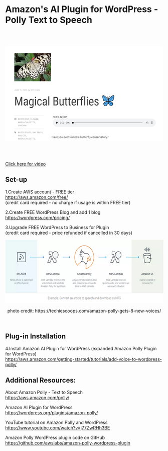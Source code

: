 
# Amazon's AI Plugin for WordPress - Polly Text to Speech

<br /><br />
<p align="center">
 <kbd><img width="633" height="300" src="/readme_assets/blog_plugin.png"></kbd>
</p><br /> <br />


[Click here for video](https://www.youtube.com/watch?v=-W9fWViuZz4&feature=youtu.be)


## Set-up

1.Create AWS account - FREE tier <br />
https://aws.amazon.com/free/ <br />
(credit card required - no charge if usage is within FREE tier)<br />

2.Create FREE WordPress Blog and add 1 blog<br />
https://wordpress.com/pricing/<br />

3.Upgrade FREE WordPress to Business for Plugin<br />
(credit card required - price refunded if cancelled in 30 days)<br />

<p align="center">
 <kbd><img width="533" height="200" src="/readme_assets/polly.png"></kbd>
</p>
<p align="center">
photo credit:  https://techiescoops.com/amazon-polly-gets-8-new-voices/ <br />
</p><br />

## Plug-in Installation <br />

4.Install Amazon AI Plugin for WordPress (expanded Amazon Polly Plugin for WordPress) <br />
https://aws.amazon.com/getting-started/tutorials/add-voice-to-wordpress-polly/ <br />



## Additional Resources: <br />

About Amazon Polly - Text to Speech <br />
https://aws.amazon.com/polly/  <br />

Amazon AI Plugin for WordPress <br />
https://wordpress.org/plugins/amazon-polly/  <br />

YouTube tutorial on Amazon Polly and WordPress <br />
https://www.youtube.com/watch?v=j77ZwRHh3BE  <br />

Amazon Polly WordPress plugin code on GitHub <br />
https://github.com/awslabs/amazon-polly-wordpress-plugin <br />





